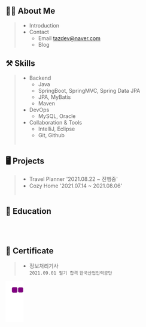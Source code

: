

## 🧙‍♂️ About Me
> * Introduction
> * Contact
>   * Email tazdev@naver.com
>   * Blog

## ⚒️ Skills
> * Backend
>   * Java
>   * SpringBoot, SpringMVC, Spring Data JPA
>   * JPA, MyBatis
>   * Maven<br/>  
> * DevOps
>   * MySQL, Oracle<br/>  
> * Collaboration & Tools
>   * IntelliJ, Eclipse
>   * Git, Github
<br/><br/>

## 🖥️ Projects
> * Travel Planner '2021.08.22 ~ 진행중'
> * Cozy Home '2021.07.14 ~ 2021.08.06'
<br/><br/>

## 📝 Education
<br/><br/>

## 🏅 Certificate
> * 정보처리기사<br>
> `2021.09.01 필기 합격`
> `한국산업인력공단`

![snake gif](https://github.com/taz-dev/taz-dev/blob/output/github-contribution-grid-snake.gif)

